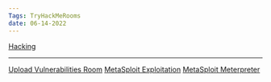 ```yaml
---
Tags: TryHackMeRooms
date: 06-14-2022
---
```


[Hacking](./Hacking.md)

---

[Upload Vulnerabilities Room](./UploadVulnerabilitiesRoom.md)
[MetaSploit Exploitation](./MetaSploitExploitation.md)
[MetaSploit Meterpreter](./MetaSploitMeterpreter.md)

